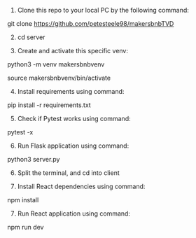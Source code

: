 1. Clone this repo to your local PC by the following command:

git clone https://github.com/petesteele98/makersbnbTVD

2. cd server

3. Create and activate this specific venv:

python3 -m venv makersbnbvenv

source makersbnbvenv/bin/activate

4. Install requirements using command:

pip install -r requirements.txt

5. Check if Pytest works using command:

pytest -x

6. Run Flask application using command:

python3 server.py

6. Split the terminal, and cd into client

7. Install React dependencies using command:

npm install

7. Run React application using command:

npm run dev
